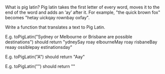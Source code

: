 What is pig latin? Pig latin takes the first letter of every word, moves it to the end of the word and adds an ‘ay’ after it. For example, "the quick brown fox" becomes "hetay uickqay rownbay oxfay".

Write a function that translates a text to Pig Latin.

E.g. toPigLatin("Sydney or Melbourne or Brisbane are possible destinations") should return "ydneySay roay elbourneMay roay risbaneBay reaay ossiblepay estinationsday"

E.g. toPigLatin("A") should return "Aay"

E.g. toPigLatin("") should return ""

